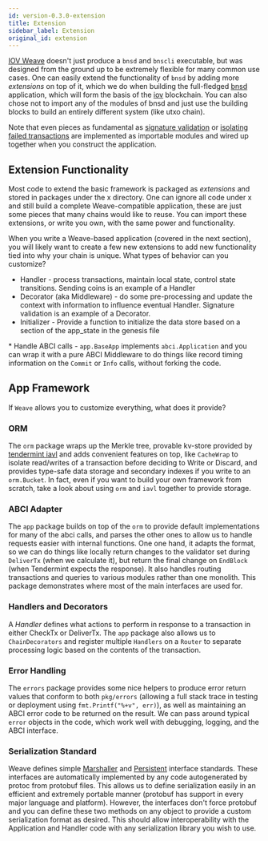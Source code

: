 ```yaml
---
id: version-0.3.0-extension
title: Extension
sidebar_label: Extension
original_id: extension
---
```


[IOV Weave](https://github.com/iov-one/weave) doesn't just produce a `bnsd` and `bnscli` executable, but was designed from the ground up to be extremely flexible for many common use cases. One can easily extend the functionality of `bnsd` by adding more *extensions* on top of it, which we do when building the full-fledged [bnsd](https://github.com/iov-one/weave/tree/v0.21.0/cmd/bnsd/) application, which will form the basis of the [iov](https://iov.one) blockchain. You can also chose not to import any of the modules of bnsd and just use the building blocks to build an entirely different system (like utxo chain).

Note that even pieces as fundamental as [signature validation](https://github.com/iov-one/weave/tree/v0.21.0/x/sigs) or [isolating failed transactions](https://github.com/iov-one/weave/blob/v0.21.0/x/utils/savepoint.go) are implemented as importable modules and wired up together when you construct the application.

## Extension Functionality

Most code to extend the basic framework is packaged as *extensions* and stored in packages under the x directory. One can ignore all code under x and still build a complete Weave-compatible application, these are just some pieces that many chains would like to reuse. You can import these extensions, or write you own, with the same power and functionality.

When you write a Weave-based application (covered in the next section), you will likely want to create a few new extensions to add new functionality tied into why your chain is unique. What types of behavior can you customize?

- Handler - process transactions, maintain local state, control state transitions. Sending coins is an example of a Handler
- Decorator (aka Middleware) - do some pre-processing and update the context with information to influence eventual Handler. Signature validation is an example of a Decorator.
- Initializer - Provide a function to initialize the data store based on a section of the app_state in the genesis file

\* Handle ABCI calls - `app.BaseApp` implements `abci.Application` and you can wrap it with a pure ABCI Middleware to do things like record timing information on the `Commit` or `Info` calls, without forking the code.

## App Framework

If `Weave` allows you to customize everything, what does it provide?

### ORM

The `orm` package wraps up the Merkle tree, provable kv-store provided by [tendermint iavl](https://github.com/tendermint/iavl) and adds convenient features on top, like `CacheWrap` to isolate read/writes of a transaction before deciding to Write or Discard, and provides type-safe data storage and secondary indexes if you write to an `orm.Bucket`. In fact, even if you want to build your own framework from scratch, take a look about using `orm` and `iavl` together to provide storage.

### ABCI Adapter

The `app` package builds on top of the `orm` to provide default implementations for many of the abci calls, and parses the other ones to allow us to handle requests easier with internal functions. One one hand, it adapts the format, so we can do things like locally return changes to the validator set during `DeliverTx` (when we calculate it), but return the final change on `EndBlock` (when Tendermint expects the response). It also handles routing transactions and queries to various modules rather than one monolith. This package demonstrates where most of the main interfaces are used for.

### Handlers and Decorators

A _Handler_ defines what actions to perform in response to a transaction in either CheckTx or DeliverTx. The `app` package also allows us to `ChainDecorators` and register multiple `Handlers` on a `Router` to separate processing logic based on the contents of the transaction.

### Error Handling

The `errors` package provides some nice helpers to produce error return values that conform to both `pkg/errors` (allowing a full stack trace in testing or deployment using `fmt.Printf("%+v", err)`), as well as maintaining an ABCI error code to be returned on the result. We can pass around typical `error` objects in the code, which work well with debugging, logging, and the ABCI interface.

### Serialization Standard

Weave defines simple [Marshaller](https://github.com/iov-one/weave/blob/v0.21.0/tx.go#L28-L35) and [Persistent](https://github.com/iov-one/weave/blob/v0.21.0/tx.go#L37-L48) interface standards. These interfaces are automatically implemented by any code autogenerated by protoc from protobuf files. This allows us to define serialization easily in an efficient and extremely portable manner (protobuf has support in every major language and platform). However, the interfaces don't force protobuf and you can define these two methods on any object to provide a custom serialization format as desired. This should allow interoperability with the Application and Handler code with any serialization library you wish to use.
